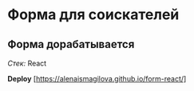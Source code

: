 # Форма для соискателей

## Форма дорабатывается

_Стек:_
React

**Deploy** [https://alenaismagilova.github.io/form-react/]
